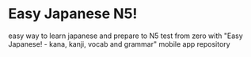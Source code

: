 # Easy Japanese N5!
easy way to learn japanese and prepare to N5 test from zero with "Easy Japanese! - kana, kanji, vocab and grammar" mobile app repository
